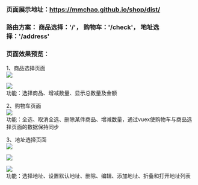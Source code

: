### 页面展示地址：https://mmchao.github.io/shop/dist/   
   
### 路由方案： 商品选择：'/'， 购物车：'/check'， 地址选择：'/address'
   
### 页面效果预览：   
1、商品选择页面  
![](read_me/1.png)  
   
![](read_me/2.png)  
功能：选择商品、增减数量、显示总数量及金额
  
2、购物车页面  
![](read_me/3.png)  
功能：全选、取消全选、删除某件商品、增减数量，通过vuex使购物车与商品选择页面的数据保持同步

3、地址选择页面  
![](read_me/4.png)  
  
![](read_me/5.png)  
  
![](read_me/6.png)  
功能：选择地址、设置默认地址、删除、编辑、添加地址、折叠和打开地址列表

